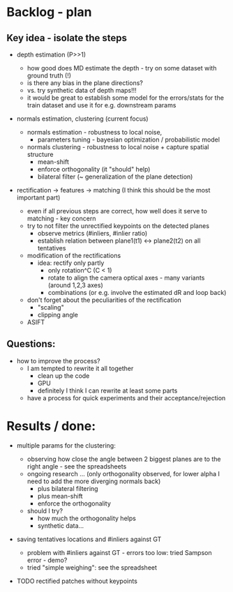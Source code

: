 # Backlog - plan

## Key idea - isolate the steps

  
 * depth estimation (P>>1) 
   * how good does MD estimate the depth - try on some dataset with ground truth (!)
   * is there any bias in the plane directions?  
   * vs. try synthetic data of depth maps!!!
   * it would be great to establish some model for the errors/stats for the train dataset and use it for e.g. downstream params  

 * normals estimation, clustering (current focus) 
   * normals estimation - robustness to local noise, 
     * parameters tuning - bayesian optimization / probabilistic model
   * normals clustering - robustness to local noise + capture spatial structure
        - mean-shift
        - enforce orthogonality (it "should" help)  
		- bilateral filter (~ generalization of the plane detection)

 * rectification -> features -> matching (I think this should be the most important part)
   * even if all previous steps are correct, how well does it serve to matching - key concern     
   * try to not filter the unrectified keypoints on the detected planes
     * observe metrics (#inliers, #inlier ratio)  
     * establish relation between plane1(t1) <-> plane2(t2) on all tentatives
   * modification of the rectifications
     * idea: rectify only partly
        * only rotation^C (C < 1)
        * rotate to align the camera optical axes - many variants (around 1,2,3 axes)
        * combinations (or e.g. involve the estimated dR and loop back)
   * don't forget about the peculiarities of the rectification
     * "scaling"
     * clipping angle
   * ASIFT
    
 
## Questions:

 * how to improve the process?
   * I am tempted to rewrite it all together
     * clean up the code
     * GPU
     * definitely I think I can rewrite at least some parts
   * have a process for quick experiments and their acceptance/rejection   
    

# Results / done:

 * multiple params for the clustering:
   * observing how close the angle between 2 biggest planes are to the right angle - see the spreadsheets
   * ongoing research ... (only orthogonality observed, for lower alpha I need to add the more diverging normals back)
     * plus bilateral filtering
     * plus mean-shift
     * enforce the orthogonality 
   * should I try?
        * how much the orthogonality helps
        * synthetic data...

 * saving tentatives locations and #inliers against GT
   * problem with #inliers against GT - errors too low: tried Sampson error - demo?
   * tried "simple weighing": see the spreadsheet 
 
 * TODO rectified patches without keypoints      
